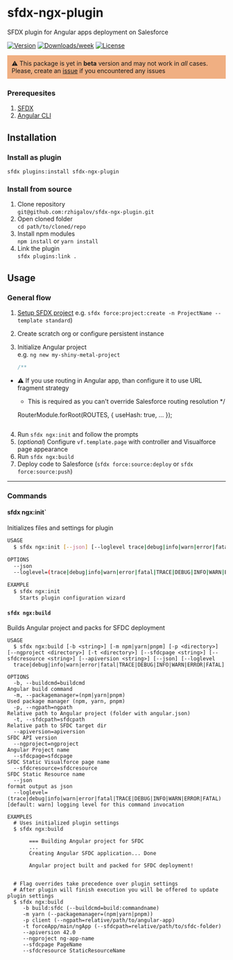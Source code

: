 sfdx-ngx-plugin
======================

SFDX plugin for Angular apps deployment on Salesforce

[![Version](https://img.shields.io/npm/v/sfdx-ngx-plugin.svg)](https://npmjs.org/package/sfdx-ngx-plugin)
[![Downloads/week](https://img.shields.io/npm/dw/sfdx-ngx-plugin.svg)](https://npmjs.org/package/sfdx-ngx-plugin)
[![License](https://img.shields.io/npm/l/sfdx-ngx-plugin.svg)](https://github.com/rzhigalov/sfdx-ngx-plugin/blob/master/package.json)


<div style="padding: 10px;background: rgba(227, 98, 9, 0.5);">
  <div>⚠️ This package is yet in <b>beta</b> version and may not work in <i>all</i> cases.</div>
  <div>Please, create an <a href="https://github.com/rzhigalov/sfdx-ngx-plugin/issues/new" target="_blank">issue</a> if you encountered any issues</div>
</div>
<!-- install -->

### Prerequesites
1. [SFDX](https://developer.salesforce.com/tools/sfdxcli)
2. [Angular CLI](https://cli.angular.io/)



## Installation

### Install as plugin

`sfdx plugins:install sfdx-ngx-plugin`

### Install from source

1. Clone repository  
   `git@github.com:rzhigalov/sfdx-ngx-plugin.git`
2. Open cloned folder  
   `cd path/to/cloned/repo`
3. Install npm modules  
    `npm install` or `yarn install`
3. Link the plugin  
   `sfdx plugins:link .`



## Usage

### General flow
1. [Setup SFDX project](https://developer.salesforce.com/docs/atlas.en-us.sfdx_dev.meta/sfdx_dev/sfdx_dev_ws_create_new.htm)
   e.g. `sfdx force:project:create -n ProjectName --template standard`)
2. Create scratch org or configure persistent instance
3. Initialize Angular project  
   e.g. `ng new my-shiny-metal-project`  
   
   ```javascript
   /**
 * ⚠️ If you use routing in Angular app, than configure it to use URL fragment strategy
    * This is required as you can't override Salesforce routing resolution
    */
   
   RouterModule.forRoot(ROUTES, {
      useHash: true,
      ...
   });
   ```
4. Run `sfdx ngx:init` and follow the prompts
5. (_optional_) Configure `vf.template.page` with controller and Visualforce page appearance
6. Run `sfdx ngx:build`
7. Deploy code to Salesforce (`sfdx force:source:deploy` or `sfdx force:source:push`)

---
### Commands

#### sfdx ngx:init`

Initializes files and settings for plugin
```bash
USAGE
  $ sfdx ngx:init [--json] [--loglevel trace|debug|info|warn|error|fatal|TRACE|DEBUG|INFO|WARN|ERROR|FATAL]

OPTIONS
  --json                                                                            format output as json
  --loglevel=(trace|debug|info|warn|error|fatal|TRACE|DEBUG|INFO|WARN|ERROR|FATAL)  [default: warn] logging level for this command invocation

EXAMPLE
  $ sfdx ngx:init
    Starts plugin configuration wizard
```



#### `sfdx ngx:build`

Builds Angular project and packs for SFDC deployment
```shell
USAGE
  $ sfdx ngx:build [-b <string>] [-m npm|yarn|pnpm] [-p <directory>] [--ngproject <directory>] [-t <directory>] [--sfdcpage <string>] [--sfdcresource <string>] [--apiversion <string>] [--json] [--loglevel
  trace|debug|info|warn|error|fatal|TRACE|DEBUG|INFO|WARN|ERROR|FATAL]

OPTIONS
  -b, --buildcmd=buildcmd                                                           Angular build command
  -m, --packagemanager=(npm|yarn|pnpm)                                              Used package manager (npm, yarn, pnpm)
  -p, --ngpath=ngpath                                                               Relative path to Angular project (folder with angular.json)
  -t, --sfdcpath=sfdcpath                                                           Relative path to SFDC target dir
  --apiversion=apiversion                                                           SFDC API version
  --ngproject=ngproject                                                             Angular Project name
  --sfdcpage=sfdcpage                                                               SFDC Static Visualforce page name
  --sfdcresource=sfdcresource                                                       SFDC Static Resource name
  --json                                                                            format output as json
  --loglevel=(trace|debug|info|warn|error|fatal|TRACE|DEBUG|INFO|WARN|ERROR|FATAL)  [default: warn] logging level for this command invocation

EXAMPLES
  # Uses initialized plugin settings
  $ sfdx ngx:build

       === Building Angular project for SFDC
       ...
       Creating Angular SFDC application... Done

       Angular project built and packed for SFDC deployment!


  # Flag overrides take precedence over plugin settings
  # After plugin will finish execution you will be offered to update plugin settings
  $ sfdx ngx:build
     -b build:sfdc (--buildcmd=build:commandname)
     -m yarn (--packagemanager=(npm|yarn|pnpm))
     -p client (--ngpath=relative/path/to/angular-app)
     -t forceApp/main/ngApp (--sfdcpath=relative/path/to/sfdc-folder)
     --apiversion 42.0
     --ngproject ng-app-name
     --sfdcpage PageName
     --sfdcresource StaticResourceName
```
